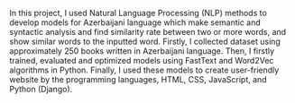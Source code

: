 In this project, I used Natural Language Processing (NLP) methods to develop models for Azerbaijani language which make semantic and syntactic analysis and find similarity rate between two or more words, and show similar words to the inputted word. Firstly, I collected dataset using approximately 250 books written in Azerbaijani language. Then, I firstly trained, evaluated and optimized models using FastText and Word2Vec algorithms in Python. Finally, I used these models to create user-friendly website by the programming languages, HTML, CSS, JavaScript, and Python (Django).
